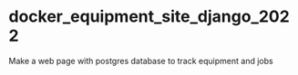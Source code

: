 # docker_equipment_site_django_2022
Make a web page with postgres database to track equipment and jobs

